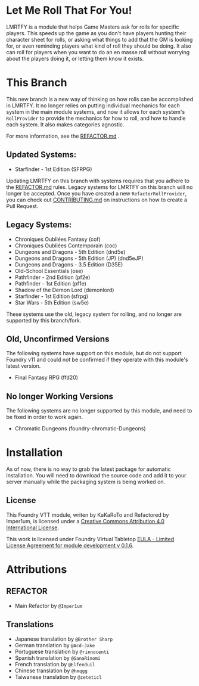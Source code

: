 # Let Me Roll That For You!

LMRTFY is a module that helps Game Masters ask for rolls for specific players. This speeds up the game as you don't have players hunting their character sheet for rolls, or asking what things to add that the GM is looking for, or even reminding players what kind of roll they should be doing. It also can roll for players when you want to do an en masse roll without worrying about the players doing it, or letting them know it exists.

# This Branch

This new branch is a new way of thinking on how rolls can be accomplished in LMRTFY. It no longer relies on putting individual mechanics for each system in the main module systems, and now it allows for each system's `RollProvider` to provide the mechanics for how to roll, and how to handle each system. It also makes categories agnostic.

For more information, see the [REFACTOR.md](/REFACTOR.md) .

## Updated Systems:
- Starfinder - 1st Edition (SFRPG)

Updating LMRTFY on this branch with systems requires that you adhere to the [REFACTOR.md](/REFACTOR.md) rules. Legacy systems for LMRTFY on this branch will no longer be accepted. Once you have created a new `RefactorRollProvider`, you can check out [CONTRIBUTING.md](/CONTRIBUTING.md) on instructions on how to create a Pull Request.

## Legacy Systems:
- Chroniques Oubliées Fantasy (cof)
- Chroniques Oubliées Contemporain (coc)
- Dungeons and Dragons - 5th Edition (dnd5e)
- Dungeons and Dragons - 5th Edition (JP) (dnd5eJP)
- Dungeons and Dragons - 3.5 Edition (D35E)
- Old-School Essentials (ose)
- Pathfinder - 2nd Edition (pf2e)
- Pathfinder - 1st Edition (pf1e)
- Shadow of the Demon Lord (demonlord)
- Starfinder - 1st Edition (sfrpg)
- Star Wars - 5th Edition (sw5e)

These systems use the old, legacy system for rolling, and no longer are supported by this branch/fork.

## Old, Unconfirmed Versions
The following systems have support on this module, but do not support Foundry v11 and could not be confirmed if they operate with this module's latest version.
- Final Fantasy RPG (ffd20)

## No longer Working Versions
The following systems are no longer supported by this module, and need to be fixed in order to work again.
- Chromatic Dungeons (foundry-chromatic-Dungeons)

# Installation
As of now, there is no way to grab the latest package for automatic installation. You will need to download the source code and add it to your server manually while the packaging system is being worked on.

## License
This Foundry VTT module, writen by KaKaRoTo and Refactored by Imper1um, is licensed under a [Creative Commons Attribution 4.0 International License](http://creativecommons.org/licenses/by/4.0/).

This work is licensed under Foundry Virtual Tabletop [EULA - Limited License Agreement for module development v 0.1.6](http://foundryvtt.com/pages/license.html).

# Attributions

## REFACTOR

- Main Refactor by `@Imper1um`

## Translations

- Japanese translation by `@Brother Sharp`
- German translation by `@Acd-Jake`
- Portuguese translation by `@rinnocenti`
- Spanish translation by `@SanaRinomi`
- French translation by `@Elfenduil`
- Chinese translation by `@hmqgg`
- Taiwanese translation by `@zeteticl`
